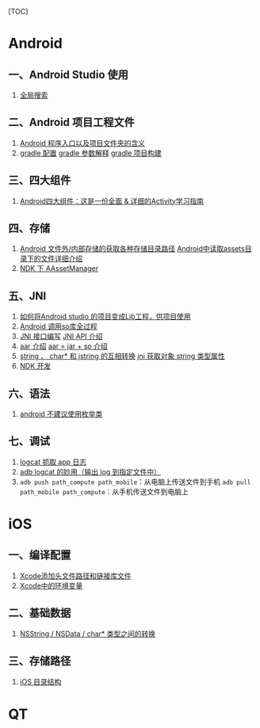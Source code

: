 [TOC]

# Android

## 一、Android Studio 使用

1. [全局搜索](https://jingyan.baidu.com/article/ca2d939d7943e3eb6c31cebc.html)



## 二、Android 项目工程文件

1. [Android 程序入口以及项目文件夹的含义](https://www.cnblogs.com/mingjiatang/p/5978538.html)
2. [gradle 配置](https://www.cnblogs.com/wxishang1991/p/5457878.html)
  [gradle 参数解释](https://www.jianshu.com/p/c11862136abf)
  [gradle 项目构建](https://www.cnblogs.com/smyhvae/p/4456420.html)



## 三、四大组件

1. [Android四大组件：这是一份全面 & 详细的Activity学习指南](https://blog.csdn.net/carson_ho/article/details/82848840)



## 四、存储

1. [Android 文件外/内部存储的获取各种存储目录路径](https://www.jianshu.com/p/2de0113b3164)
   [Android中读取assets目录下的文件详细介绍](https://blog.csdn.net/greathfs/article/details/52123984)
2. [NDK 下 AAssetManager](https://blog.csdn.net/u012098794/article/details/53405142)



## 五、JNI

1. [如何将Android studio 的项目变成Lib工程，供项目使用](https://blog.csdn.net/qq_33373648/article/details/75671402)
2. [Android 调用so库全过程](https://blog.csdn.net/liujian8654562/article/details/78717149)
3. [JNI 接口编写](https://www.cnblogs.com/rocomp/p/4892866.html)
   [JNI API 介绍](https://blog.csdn.net/yuzhou_zang/article/details/78410632)
4. [aar 介绍](https://blog.csdn.net/xiexiangyu92/article/details/75200091)
   [aar = jar + so 介绍](https://blog.csdn.net/mq2856992713/article/details/77619299)
5. [string 、 char* 和 jstring 的互相转换](https://blog.csdn.net/xlxxcc/article/details/51106721)
   [jni 获取对象 string 类型属性](https://blog.csdn.net/xiuye2015/article/details/90111908)
6. [NDK 开发](https://blog.csdn.net/afei__/article/details/81290711)



## 六、语法

1. [android 不建议使用枚举类](https://www.cnblogs.com/zgz345/p/5871351.html)



## 七、调试

1. [logcat 抓取 app 日志](https://blog.csdn.net/tscying/article/details/79317537)
2. [adb logcat 的妙用（输出 log 到指定文件中）](https://blog.csdn.net/qq_34801506/article/details/81014994)
3. `adb push path_compute path_mobile`：从电脑上传送文件到手机
   `adb pull path_mobile path_compute`：从手机传送文件到电脑上



# iOS

## 一、编译配置

1. [Xcode添加头文件路径和链接库文件](https://blog.csdn.net/tintinr/article/details/50936313)
2. [Xcode中的环境变量](https://www.jianshu.com/p/74b2a1a46179)



## 二、基础数据

1. [NSString / NSData / char* 类型之间的转换](https://www.cnblogs.com/pengyingh/articles/2341880.html)



## 三、存储路径

1. [iOS 目录结构](https://my.oschina.net/liuchuanfeng/blog/388338)



# QT

